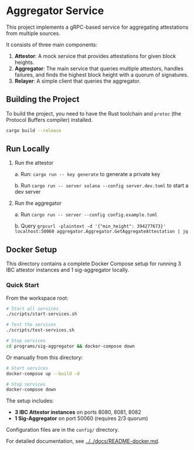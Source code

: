 # Aggregator Service

This project implements a gRPC-based service for aggregating attestations from multiple sources.

It consists of three main components:

1. **Attestor**: A mock service that provides attestations for given block heights.
2. **Aggregator**: The main service that queries multiple attestors, handles failures, and finds the highest block height with a quorum of signatures.
3. **Relayer**: A simple client that queries the aggregator.

## Building the Project

To build the project, you need to have the Rust toolchain and `protoc` (the Protocol Buffers compiler) installed.

```sh
cargo build --release
```

## Run Locally

1. Run the attestor

    a. Run: `cargo run -- key generate` to generate a private key
    
    b. Run `cargo run -- server solana --config server.dev.toml` to start a dev server

2. Run the aggregator

    a. Run `cargo run -- server --config config.example.toml`
    
    b. Query `grpcurl -plaintext -d '{"min_height": 394277673}' localhost:50060 aggregator.Aggregator.GetAggregateAttestation | jq`

## Docker Setup

This directory contains a complete Docker Compose setup for running 3 IBC attestor instances and 1 sig-aggregator locally.

### Quick Start

From the workspace root:

```sh
# Start all services
./scripts/start-services.sh

# Test the services
./scripts/test-services.sh

# Stop services
cd programs/sig-aggregator && docker-compose down
```

Or manually from this directory:

```sh
# Start services
docker-compose up --build -d

# Stop services
docker-compose down
```

The setup includes:
- **3 IBC Attestor instances** on ports 8080, 8081, 8082
- **1 Sig-Aggregator** on port 50060 (requires 2/3 quorum)

Configuration files are in the `config/` directory.

For detailed documentation, see [../../docs/README-docker.md](../../docs/README-docker.md).